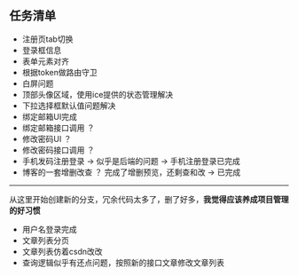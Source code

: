 ## 任务清单

+ 注册页tab切换
+ 登录框信息
+ 表单元素对齐
+ 根据token做路由守卫
+ 白屏问题
+ 顶部头像区域，使用ice提供的状态管理解决
+ 下拉选择框默认值问题解决
+ 绑定邮箱UI完成
+ 绑定邮箱接口调用 ？
+ 修改密码UI ？
+ 修改密码接口调用 ？
+ 手机发码注册登录  -> 似乎是后端的问题 -> 手机注册登录已完成
+ 博客的一套增删改查 ？ 完成了增删预览，还剩查和改  -> 已完成

------------------

从这里开始创建新的分支，冗余代码太多了，删了好多，**我觉得应该养成项目管理的好习惯**

+ 用户名登录完成
+ 文章列表分页
+ 文章列表仿着csdn改改
+ 查询逻辑似乎有还点问题，按照新的接口文章修改文章列表
